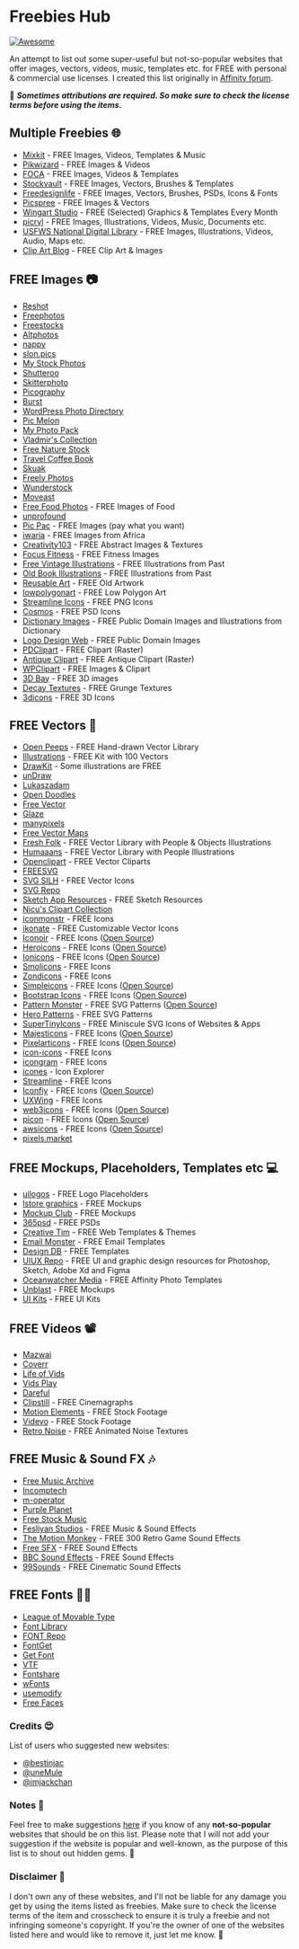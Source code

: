# Freebies Hub

[![Awesome](https://awesome.re/badge.svg)](https://awesome.re)

An attempt to list out some super-useful but not-so-popular websites that offer images, vectors, videos, music, templates etc. for FREE with personal & commercial use licenses. I created this list originally in [Affinity forum](https://forum.affinity.serif.com/index.php?/topic/110455-freebies-hub-free-images-vectors-videos-templates-music-fonts-more/).

📌 ***Sometimes attributions are required. So make sure to check the license terms before using the items.***

## Multiple Freebies 🌐
- [Mixkit](https://mixkit.co/) - FREE Images, Videos, Templates & Music
- [Pikwizard](https://pikwizard.com/) - FREE Images & Videos
- [FOCA](https://focastock.com/) - FREE Images, Videos & Templates
- [Stockvault](https://www.stockvault.net/) - FREE Images, Vectors, Brushes & Templates
- [Freedesignlife](https://freedesignfile.com/) - FREE Images, Vectors, Brushes, PSDs, Icons & Fonts
- [Picspree](https://picspree.com/en) - FREE Images & Vectors
- [Wingart Studio](https://wingsart.studio/#subscribe) - FREE (Selected) Graphics & Templates Every Month
- [picryl](https://picryl.com/) - FREE Images, Illustrations, Videos, Music, Documents etc.
- [USFWS National Digital Library](https://digitalmedia.fws.gov/) - FREE Images, Illustrations, Videos, Audio, Maps etc.
- [Clip Art Blog](https://publicdomainclip-art.blogspot.com/) - FREE Clip Art & Images

## FREE Images 📷
- [Reshot](https://www.reshot.com/)
- [Freephotos](https://freephotos.cc/)
- [Freestocks](https://www.freevector.com/)
- [Altphotos](https://altphotos.com/)
- [nappy](https://www.nappy.co/)
- [slon.pics](https://www.slon.pics/)
- [My Stock Photos](https://mystock.themeisle.com/)
- [Shutteroo](http://shutteroo.com/)
- [Skitterphoto](https://skitterphoto.com/)
- [Picography](https://picography.co/)
- [Burst](https://www.shopify.com/stock-photos)
- [WordPress Photo Directory](https://wordpress.org/photos/)
- [Pic Melon](http://picmelon.com/)
- [My Photo Pack](https://myphotopack.com/)
- [Vladmir's Collection](https://goo.gl/photos/6TB8VNQ6ADSk9T729)
- [Free Nature Stock](https://freenaturestock.com/)
- [Travel Coffee Book](https://travelcoffeebook.com/)
- [Skuak](http://skuawk.com/)
- [Freely Photos](https://freelyphotos.com/)
- [Wunderstock](https://wunderstock.com/)
- [Moveast](https://moveast.me/)
- [Free Food Photos](http://freefoodphotos.com/) - FREE Images of Food
- [unprofound](http://unprofound.com/)
- [Pic Pac](https://thepicpac.com/) - FREE Images (pay what you want)
- [iwaria](https://iwaria.com/) - FREE Images from Africa
- [Creativity103](http://creativity103.com/) - FREE Abstract Images & Textures
- [Focus Fitness](https://www.focusfitness.net/stock-photos/) - FREE Fitness Images
- [Free Vintage Illustrations](https://freevintageillustrations.com/) - FREE Illustrations from Past
- [Old Book Illustrations](https://www.oldbookillustrations.com/) - FREE Illustrations from Past
- [Reusable Art](http://www.reusableart.com/) - FREE Old Artwork
- [lowpolygonart](https://www.lowpolygonart.com/) - FREE Low Polygon Art
- [Streamline Icons](https://www.streamlineicons.com/free/) - FREE PNG Icons
- [Cosmos](https://dribbble.com/shots/2150452-Cosmos-free-icon-set-1/attachments/394013) - FREE PSD Icons
- [Dictionary Images](http://srufaculty.sru.edu/david.dailey/public/public_domain.htm) - FREE Public Domain Images and Illustrations from Dictionary
- [Logo Design Web](http://www.logodesignweb.com/stockphoto/) - FREE Public Domain Images
- [PDClipart](https://www.pdclipart.org/) - FREE Clipart (Raster)
- [Antique Clipart](https://antiqueclipart.com/) - FREE Antique Clipart (Raster)
- [WPClipart](https://wpclipart.com/) - FREE Images & Clipart
- [3D Bay](https://clouddevs.com/3dbay/) - FREE 3D images
- [Decay Textures](https://github.com/darriagada/Decay-Textures) - FREE Grunge Textures
- [3dicons](https://3dicons.co/) - FREE 3D Icons

## FREE Vectors 🎨
- [Open Peeps](https://www.openpeeps.com/) - FREE Hand-drawn Vector Library
- [Illustrations](https://illlustrations.co/) - FREE Kit with 100 Vectors
- [DrawKit](https://www.drawkit.io/) - Some illustrations are FREE
- [unDraw](https://undraw.co/)
- [Lukaszadam](https://lukaszadam.com/illustrations)
- [Open Doodles](https://www.opendoodles.com/)
- [Free Vector](https://www.freevector.com/)
- [Glaze](https://www.glazestock.com/)
- [manypixels](https://www.manypixels.co/gallery/)
- [Free Vector Maps](https://freevectormaps.com/)
- [Fresh Folk](https://fresh-folk.com/) - FREE Vector Library with People & Objects Illustrations
- [Humaaans](https://www.humaaans.com/) - FREE Vector Library with People Illustrations
- [Openclipart](https://openclipart.org/) - FREE Vector Cliparts
- [FREESVG](https://freesvg.org/)
- [SVG SILH](https://svgsilh.com/) - FREE Vector Icons
- [SVG Repo](https://www.svgrepo.com/)
- [Sketch App Resources](https://www.sketchappsources.com/all-free-sources.html) - FREE Sketch Resources
- [Nicu's Clipart Collection](http://clipart.nicubunu.ro/)
- [iconmonstr](https://iconmonstr.com/) - FREE Icons
- [ikonate](https://ikonate.com/) - FREE Customizable Vector Icons
- [Iconoir](https://iconoir.com/) - FREE Icons ([Open Source](https://github.com/lucaburgio/iconoir))
- [Heroicons](https://heroicons.com/) - FREE Icons ([Open Source](https://github.com/tailwindlabs/heroicons))
- [Ionicons](https://ionic.io/ionicons) - FREE Icons ([Open Source](https://github.com/ionic-team/ionicons))
- [Smolicons](https://smolicons.com/) - FREE Icons
- [Zondicons](http://www.zondicons.com/) - FREE Icons
- [Simpleicons](https://simpleicons.org/) - FREE Icons ([Open Source](https://github.com/simple-icons/simple-icons))
- [Bootstrap Icons](https://icons.getbootstrap.com/) - FREE Icons ([Open Source](https://github.com/twbs/icons))
- [Pattern Monster](https://pattern.monster/) - FREE SVG Patterns ([Open Source](https://github.com/catchspider2002/svelte-svg-patterns))
- [Hero Patterns](https://heropatterns.com/) - FREE SVG Patterns
- [SuperTinyIcons](https://github.com/edent/SuperTinyIcons) - FREE Miniscule SVG Icons of Websites & Apps
- [Majesticons](https://majesticons.com/) - FREE Icons ([Open Source](https://github.com/halfmage/majesticons))
- [Pixelarticons](https://pixelarticons.com/) - FREE Icons ([Open Source](https://github.com/halfmage/pixelarticons))
- [icon-icons](https://icon-icons.com/) - FREE Icons
- [icongram](https://icongr.am/) - FREE Icons
- [icones](https://icones.js.org/) - Icon Explorer
- [Streamline](https://www.streamlinehq.com/freebies) - FREE Icons
- [Iconfiy](https://iconify.design/) - FREE Icons ([Open Source](https://github.com/iconify))
- [UXWing](https://www.uxwing.com) - FREE Icons
- [web3icons](https://tokenicons.io/) - FREE Icons ([Open Source](https://github.com/0xa3k5/web3icons))
- [picon](https://yne.fr/picon/) - FREE Icons ([Open Source](https://github.com/yne/picon))
- [awsicons](https://awsicons.dev/) - FREE Icons ([Open Source](https://github.com/boyney123/awsicons))
- [pixels.market](https://pixels.market/)

## FREE Mockups, Placeholders, Templates etc 💻
- [uilogos](https://uilogos.co/) - FREE Logo Placeholders
- [lstore graphics](https://www.ls.graphics/free-mockups) - FREE Mockups
- [Mockup Club](https://themockup.club/) - FREE Mockups
- [365psd](https://365psd.com/) - FREE PSDs
- [Creative Tim](https://www.creative-tim.com/templates/free) - FREE Web Templates & Themes
- [Email Monster](https://unlayer.com/templates) - FREE Email Templates
- [Design DB](https://www.designdb.co/) - FREE Templates
- [UIUX Repo](https://www.uiuxrepo.com/) - FREE UI and graphic design resources for Photoshop, Sketch, Adobe Xd and Figma
- [Oceanwatcher Media](https://oceanwatcher.com/free-instagram-carousel-templates-for-affinity-photo/) - FREE Affinity Photo Templates
- [Unblast](https://unblast.com) - FREE Mockups
- [UI Kits](https://www.pixeltrue.com/free-ui-kits) - FREE UI Kits

## FREE Videos 📽
- [Mazwai](https://mazwai.com/)
- [Coverr](https://coverr.co/)
- [Life of Vids](https://lifeofvids.com/)
- [Vids Play](https://www.vidsplay.com/)
- [Dareful](https://www.dareful.com/)
- [Clipstill](http://www.clipstill.com/) - FREE Cinemagraphs
- [Motion Elements](https://www.motionelements.com/free/stock-footage) - FREE Stock Footage
- [Videvo](https://www.videvo.net/) - FREE Stock Footage
- [Retro Noise](https://github.com/darriagada/Retro-Noise) - FREE Animated Noise Textures

## FREE Music & Sound FX 🎶
- [Free Music Archive](https://freemusicarchive.org/)
- [Incomptech](https://incompetech.com/)
- [m-operator](https://www.m-operator.com/)
- [Purple Planet](https://www.purple-planet.com/)
- [Free Stock Music](https://www.free-stock-music.com/)
- [Fesliyan Studios](https://www.fesliyanstudios.com/) - FREE Music & Sound Effects
- [The Motion Monkey](https://www.themotionmonkey.co.uk/free-resources/retro-arcade-sounds/) - FREE 300 Retro Game Sound Effects
- [Free SFX](https://www.freesfx.co.uk/) - FREE Sound Effects
- [BBC Sound Effects](https://sound-effects.bbcrewind.co.uk/) - FREE Sound Effects
- [99Sounds](https://99sounds.org/cinematic-sound-effects/) - FREE Cinematic Sound Effects

## FREE Fonts ✍🏼
- [League of Movable Type](https://www.theleagueofmoveabletype.com/)
- [Font Library](https://fontlibrary.org/)
- [FONT Repo](https://www.fontrepo.com/)
- [FontGet](https://www.fontget.com/)
- [Get Font](https://getfont.cc/)
- [VTF](http://velvetyne.fr/)
- [Fontshare](https://www.fontshare.com/)
- [wFonts](https://www.wfonts.com/)
- [usemodify](https://usemodify.com/)
- [Free Faces](https://www.freefaces.gallery/)

### Credits 😍
List of users who suggested new websites:
- [@bestinjac](https://github.com/bestinjac)
- [@uneMule](https://forum.affinity.serif.com/index.php?/profile/132304-unemule/)
- [@imjackchan](https://github.com/imjackchan)

### Notes 📒
Feel free to make suggestions [here](https://github.com/zcraber/Freebies-Hub/issues) if you know of any **not-so-popular** websites that should be on this list. Please note that I will not add your suggestion if the website is popular and well-known, as the purpose of this list is to shout out hidden gems. 💎

### Disclaimer 🔴
I don't own any of these websites, and I'll not be liable for any damage you get by using the items listed as freebies. Make sure to check the license terms of the item and crosscheck to ensure it is truly a freebie and not infringing someone's copyright. If you're the owner of one of the websites listed here and would like to remove it, just let me know. 🙂
